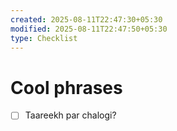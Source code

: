 ```yaml
---
created: 2025-08-11T22:47:30+05:30
modified: 2025-08-11T22:47:50+05:30
type: Checklist
---
```


# Cool phrases

- [ ] Taareekh par chalogi?
